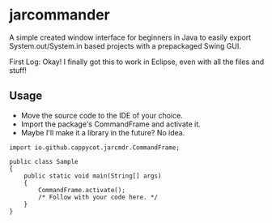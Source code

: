# jarcommander

A simple created window interface for beginners in Java to easily export System.out/System.in based projects with a prepackaged Swing GUI.

First Log: Okay! I finally got this to work in Eclipse, even with all the files and stuff!

<h2>Usage</h2>

 - Move the source code to the IDE of your choice.
 - Import the package's CommandFrame and activate it.
 - Maybe I'll make it a library in the future? No idea.

```
import io.github.cappycot.jarcmdr.CommandFrame;

public class Sample
{
    public static void main(String[] args)
    {
        CommandFrame.activate();
        /* Follow with your code here. */
    }
}
```

